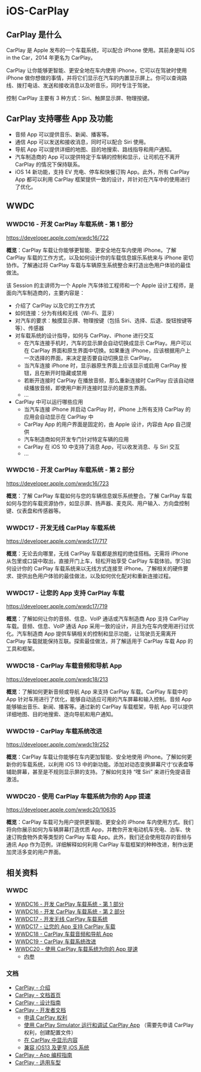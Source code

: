 # iOS-CarPlay
## CarPlay 是什么

CarPlay 是 Apple 发布的一个车载系统，可以配合 iPhone 使用。其前身是叫 iOS in the Car，2014 年更名为 CarPlay。

CarPlay 让你能够更智能、更安全地在车内使用 iPhone，它可以在驾驶时使用 iPhone 做你想做的事情，并将它们显示在汽车的内置显示屏上。你可以查询路线、拨打电话、发送和接收消息以及听音乐，同时专注于驾驶。

控制 CarPlay 主要有 3 种方式：Siri、触屏显示屏、物理按键。

## CarPlay 支持哪些 App 及功能

* 音频 App 可以提供音乐、新闻、播客等。
* 通信 App 可以发送和接收消息，同时可以配合 Siri 使用。
* 导航 App 可以提供详细的地图、目的地搜索、路线指导和用户通知。
* 汽车制造商的 App 可以提供特定于车辆的控制和显示，让司机在不离开 CarPlay 的情况下保持联系。
* iOS 14 新功能，支持 EV 充电、停车和快餐订购 App。此外，所有 CarPlay App 都可以利用 CarPlay 框架提供一致的设计，并针对在汽车中的使用进行了优化。

## WWDC

### WWDC16 - 开发 CarPlay 车载系统 - 第 1 部分

https://developer.apple.com/wwdc16/722

**概览**：CarPlay 车载让你能够更智能、更安全地在车内使用 iPhone。了解 CarPlay 车载的工作方式，以及如何设计你的车载信息娱乐系统来与 iPhone 密切协作。了解通过将 CarPlay 车载与车辆原生系统整合来打造出色用户体验的最佳做法。

该 Session 的主讲师为一个 Apple 汽车体验工程师和一个 Apple 设计工程师，是面向汽车制造商的，主要内容是：

* 介绍了 CarPlay 以及它的工作方式
* 如何连接：分为有线和无线（Wi-Fi、蓝牙）
* 对汽车的要求：触摸显示屏、物理按键（包括 Siri、选择、后退、旋钮按键等等）、传感器
* 对车载系统的设计指导，如何与 CarPlay、iPhone 进行交互
  * 在汽车连接手机时，汽车的显示屏会自动切换成显示 CarPlay。用户可以在 CarPlay 界面和原生界面中切换。如果重连 iPhone，应该根据用户上一次选择的界面，来决定是否要自动切换显示 CarPlay。
  * 当汽车连接 iPhone 时，显示器原生界面上应该显示或启用 CarPlay 按钮，且在断开时隐藏或禁用
  * 若断开连接时 CarPlay 在播放音频，那么重新连接时 CarPlay 应该自动继续播放音频，即使用户断开连接时显示的是原生界面。
  * ...
* CarPlay 中可以运行哪些应用
  * 当汽车连接 iPhone 并启动 CarPlay 时，iPhone 上所有支持 CarPlay 的应用会自动显示在 CarPlay 中
  * CarPlay App 的用户界面是固定的，由 Apple 设计，内容由 App 自己提供
  * 汽车制造商如何开发专门针对特定车辆的应用
  * CarPlay 在 iOS 10 中支持了消息 App，可以收发消息、与 Siri 交互
  * ...

### WWDC16 - 开发 CarPlay 车载系统 - 第 2 部分

https://developer.apple.com/wwdc16/723

**概览**：了解 CarPlay 车载如何与您的车辆信息娱乐系统整合。了解 CarPlay 车载如何与您的车载资源协作，如显示屏、扬声器、麦克风、用户输入、方向盘控制键、仪表盘和传感器等。

### WWDC17 - 开发无线 CarPlay 车载系统

https://developer.apple.com/wwdc17/717

**概览**：无论去向哪里，无线 CarPlay 车载都是旅程的绝佳搭档。无需将 iPhone 从包里或口袋中取出，直接开门上车，轻松开始享受 CarPlay 车载体验。学习如何设计你的 CarPlay 车载系统来以无线方式连接至 iPhone。了解相关的硬件要求、提供出色用户体验的最佳做法，以及如何优化配对和重新连接过程。

### WWDC17 - 让您的 App 支持 CarPlay 车载

https://developer.apple.com/wwdc17/719

**概览**：了解如何让你的音频、信息、VolP 通话或汽车制造商 App 支持 CarPlay 车载。音频、信息、VolP 通话 App 采用一致的设计，并且为在车内使用进行过优化。汽车制造商 App 提供车辆相关的控制和显示功能，让驾驶员无需离开 CarPlay 车载就能保持互联。探索最佳做法，并了解适用于 CarPlay 车载 App 的工具和框架。

### WWDC18 - CarPlay 车载音频和导航 App

https://developer.apple.com/wwdc18/213

**概览**：了解如何更新音频或导航 App 来支持 CarPlay 车载。CarPlay 车载中的 App 针对车用进行了优化，能够自动适应可用的汽车屏幕和输入控制。音频 App 能够输出音乐、新闻、播客等。通过新的 CarPlay 车载框架，导航 App 可以提供详细地图、目的地搜索、逐向导航和用户通知。

### WWDC19 - CarPlay 车载系统改进

https://developer.apple.com/wwdc19/252

**概览**：CarPlay 车载让你能够在车内更加智能、安全地使用 iPhone。了解如何更新你的车载系统，以利用 iOS 13 中的新功能。添加对动态变换屏幕尺寸’仪表盘等辅助屏幕，甚至是不规则显示屏的支持。了解如何支持 “嘿 Siri” 来进行免提语音激活。

### WWDC20 - 使用 CarPlay 车载系统为你的 App 提速

https://developer.apple.com/wwdc20/10635

**概览**：CarPlay 车载可为用户提供更智能、更安全的 iPhone 车内使用方式。我们将向你展示如何为车辆屏幕打造优质 App，并教你开发电动机车充电、泊车、快速订购食物外卖等类型的 CarPlay 车载 App。此外，我们还会使用现存的音频与通讯 App 作为范例，详细解释如何利用 CarPlay 车载框架的种种改进，制作出更加灵活多变的用户界面。

## 相关资料

### WWDC

* [WWDC16 - 开发 CarPlay 车载系统 - 第 1 部分](https://developer.apple.com/wwdc16/722)
* [WWDC16 - 开发 CarPlay 车载系统 - 第 2 部分](https://developer.apple.com/wwdc16/723)
* [WWDC17 - 开发无线 CarPlay 车载系统](https://developer.apple.com/wwdc17/717)
* [WWDC17 - 让您的 App 支持 CarPlay 车载](https://developer.apple.com/wwdc17/719)
* [WWDC18 - CarPlay 车载音频和导航 App](https://developer.apple.com/wwdc18/213)
* [WWDC19 - CarPlay 车载系统改进](https://developer.apple.com/wwdc19/252)
* [WWDC20 - 使用 CarPlay 车载系统为你的 App 提速](https://developer.apple.com/wwdc20/10635)
  * [内参](https://xiaozhuanlan.com/topic/7620814593)

### 文档

* [CarPlay - 介绍](https://www.apple.com.cn/ios/carplay/)
* [CarPlay - 文档首页](https://developer.apple.com/carplay/)
* [CarPlay - 设计指南](https://developer.apple.com/design/human-interface-guidelines/carplay/overview/introduction/)
* [CarPlay - 开发者文档](https://developer.apple.com/documentation/carplay?language=objc)
  * [申请 CarPlay 权利](https://developer.apple.com/documentation/carplay/requesting_the_carplay_entitlements?language=objc)
  * [使用 CarPlay Simulator 运行和调试 CarPlay App](https://developer.apple.com/documentation/carplay/using_the_carplay_simulator?language=objc) （需要先申请 CarPlay 权利，创建配置文件）
  * [在 CarPlay 中显示内容](https://developer.apple.com/documentation/carplay/displaying_content_in_carplay?language=objc)
  * [兼容 iOS13 及更早 iOS 系统](https://developer.apple.com/documentation/carplay/supporting_previous_versions_of_ios?language=objc)
* [CarPlay - App 编程指南](https://developer.apple.com/carplay/documentation/CarPlay-App-Programming-Guide.pdf)
* [CarPlay - 适用车型](https://www.apple.com.cn/ios/carplay/available-models/)



